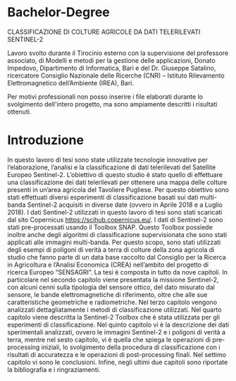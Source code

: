 # Bachelor-Degree
CLASSIFICAZIONE DI COLTURE AGRICOLE DA DATI TELERILEVATI SENTINEL-2

Lavoro svolto durante il Tirocinio esterno con
la supervisione del professore associato, di Modelli e metodi per la gestione delle
applicazioni, Donato Impedovo, Dipartimento di Informatica, Bari e del Dr.
Giuseppe Satalino, ricercatore Consiglio Nazionale delle Ricerche (CNR) –
Istituto Rilevamento Elettromagnetico dell’Ambiente (IREA), Bari.

Per motivi professionali non posso inserire i file elaborati durante lo svolgimento dell'intero progetto,
ma sono ampiamente descritti i risultati ottenuti.

# Introduzione
In questo lavoro di tesi sono state utilizzate tecnologie innovative per l’elaborazione, l’analisi e la
classificazione di dati telerilevati del Satellite Europeo Sentinel-2.
L’obiettivo di questo studio è stato quello di effettuare una classificazione dei dati telerilevati per
ottenere una mappa delle colture presenti in un’area agricola del Tavoliere Pugliese. Per questo
obiettivo sono stati effettuati diversi esperimenti di classificazione basati sui dati multi-banda
Sentinel-2 acquisiti in diverse date (ovvero in Aprile 2018 e a Luglio 2018).
I dati Sentinel-2 utilizzati in questo lavoro di tesi sono stati scaricati dal sito Copernicus
https://scihub.copernicus.eu/.
I dati di Sentinel-2 sono stati pre-processati usando il Toolbox SNAP. Questo Toolbox possiede
inoltre anche degli algoritmi di classificazione supervisionata che sono stati applicati alle immagini
multi-banda. Per questo scopo, sono stati utilizzati degli esempi di poligoni di verità a terra di colture
della zona agricola di studio che fanno parte di un data base raccolto dal Consiglio per la Ricerca in
Agricoltura e l’Analisi Economica (CREA) nell’ambito del progetto di ricerca Europeo
“SENSAGRI”.
La tesi è composta in tutto da nove capitoli. In particolare nel secondo capitolo viene presentata la
missione Sentinel-2, con alcuni cenni sulla tipologia del sensore ottico, del dato misurato dal sensore,
le bande elettromagnetiche di riferimento, oltre che alle sue caratteristiche geometriche e
radiometriche. Nel terzo capitolo vengono analizzati dettagliatamente i metodi di classificazione
utilizzati. Nel quarto capitolo viene descritta la Sentinel-2 Toolbox che è stata utilizzata per gli
esperimenti di classificazione. Nel quinto capitolo vi è la descrizione dei dati sperimentali analizzati,
ovvero le immagini Sentinel-2 e i poligoni di verità a terra, mentre nel sesto capitolo, vi è quella che
spiega le operazioni di pre-processing iniziali, lo svolgimento della procedura di classificazione con
i risultati di accuratezza e le operazioni di post-processing finali. Nel settimo capitolo vi sono le
conclusioni. Infine, negli ultimi due capitoli sono riportate la bibliografia e i ringraziamenti.
